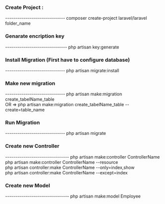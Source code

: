 <h3> Create Project : </h3>
------------------------------
composer create-project laravel/laravel folder_name

<h3> Genarate encription key </h3> 
-------------------------------
php artisan key:generate


<h3> Install Migration (First have to configure database) </h3> 
------------------------------
php artisan migrate:install

<h3>  Make new migration </h3> 
------------------------------
php artisan make:migration create_tabelName_table <br/>
OR => php artisan make:migration create_tabelName_table --create=table_name  <br/>

<h3> Run Migration </h3> 
------------------------------
php artisan migrate

<h3>  Create new Controller </h3> 
--------------------------------
php artisan make:controller ControllerName  <br/>
php artisan make:controller ControllerName --resource  <br/>
php artisan controller:make ControllerName --only=index,show  <br/>
php artisan controller:make ControllerName --except=index  <br/>

<h3> Create new Model </h3> 
--------------------------------
php artisan make:model Employee  <br/>



